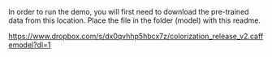 In order to run the demo, you will first need to download the pre-trained data from this location.  Place the file in the folder (model) with this readme.

https://www.dropbox.com/s/dx0qvhhp5hbcx7z/colorization_release_v2.caffemodel?dl=1
